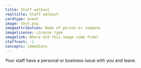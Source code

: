```yaml
---
title: Staff walkout
realtitle: Staff walkout
cardtype: event
image: test.png
imageattribution: Name of person or company
imagelicense: License type
imagelink: Where did this image come from?
staffcost: -1
concepts: immediate
---
```


Your staff have a personal or business issue with you and leave.
